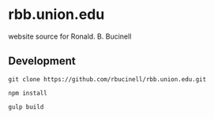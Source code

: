 # rbb.union.edu
website source for Ronald. B. Bucinell

## Development
`git clone https://github.com/rbucinell/rbb.union.edu.git`

`npm install`

`gulp build`
